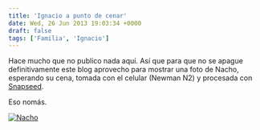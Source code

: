 ```yaml
---
title: 'Ignacio a punto de cenar'
date: Wed, 26 Jun 2013 19:03:34 +0000
draft: false
tags: ['Familia', 'Ignacio']
---
```


Hace mucho que no publico nada aquí. Así que para que no se apague definitivamente este blog aprovecho para mostrar una foto de Nacho, esperando su cena, tomada con el celular (Newman N2) y procesada con [Snapseed](https://play.google.com/store/apps/details?id=com.niksoftware.snapseed&hl=en). 

Eso nomás. 

[![Nacho](http://farm3.staticflickr.com/2858/9141577584_61f4994a85.jpg)](http://www.flickr.com/photos/manux-ch/9141577584/ "Nacho by Manux, on Flickr")
